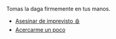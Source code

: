 Tomas la daga firmemente en tus manos.

- [Asesinar de imprevisto 🩸](3-A.md)
- [Acercarme un poco](2.md)
